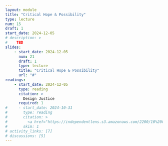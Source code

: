 ```yaml
---
layout: module
title: "Critical Hope & Possibility"
type: lecture
num: 15
draft: 1
start_date: 2024-12-05
# description: >
#    TBD
slides: 
    - start_date: 2024-12-05
      num: 21
      draft: 1
      type: lecture
      title: "Critical Hope & Possibility"
      url: "#"
readings: 
    - start_date: 2024-12-05
      type: reading
      citation: >
        Design Justice
      required: 1
#     - start_date: 2024-10-31
#       type: reading
#       citation: >
#         <a href="https://independentlens.s3.amazonaws.com/2200/10%20Coded%20Bias/Indie%20Lens%20Pop-Up/CODEDBIAS_DiscussionGuide.pdf" target="_blank">Skim the film's background info</a>
#       skim: 1
# activity_links: [7]
# discussions: [5]
---
```


